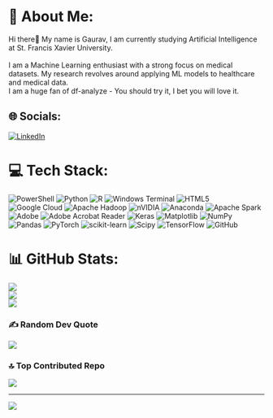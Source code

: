 # 💫 About Me:
Hi there👋 My name is Gaurav, I am currently studying Artificial Intelligence at St. Francis Xavier University.<br><br>I am a Machine Learning enthusiast with a strong focus on medical datasets. My research revolves around applying ML models to healthcare and medical data.<br>I am a huge fan of df-analyze - You should try it, I bet you will love it.


## 🌐 Socials:
[![LinkedIn](https://img.shields.io/badge/LinkedIn-%230077B5.svg?logo=linkedin&logoColor=white)](https://linkedin.com/in/gauravdutt-) 

# 💻 Tech Stack:
![PowerShell](https://img.shields.io/badge/PowerShell-%235391FE.svg?style=for-the-badge&logo=powershell&logoColor=white) ![Python](https://img.shields.io/badge/python-3670A0?style=for-the-badge&logo=python&logoColor=ffdd54) ![R](https://img.shields.io/badge/r-%23276DC3.svg?style=for-the-badge&logo=r&logoColor=white) ![Windows Terminal](https://img.shields.io/badge/Windows%20Terminal-%234D4D4D.svg?style=for-the-badge&logo=windows-terminal&logoColor=white) ![HTML5](https://img.shields.io/badge/html5-%23E34F26.svg?style=for-the-badge&logo=html5&logoColor=white) ![Google Cloud](https://img.shields.io/badge/GoogleCloud-%234285F4.svg?style=for-the-badge&logo=google-cloud&logoColor=white) ![Apache Hadoop](https://img.shields.io/badge/Apache%20Hadoop-66CCFF?style=for-the-badge&logo=apachehadoop&logoColor=black) ![nVIDIA](https://img.shields.io/badge/cuda-000000.svg?style=for-the-badge&logo=nVIDIA&logoColor=green) ![Anaconda](https://img.shields.io/badge/Anaconda-%2344A833.svg?style=for-the-badge&logo=anaconda&logoColor=white) ![Apache Spark](https://img.shields.io/badge/Apache%20Spark-FDEE21?style=for-the-badge&logo=apachespark&logoColor=black) ![Adobe](https://img.shields.io/badge/adobe-%23FF0000.svg?style=for-the-badge&logo=adobe&logoColor=white) ![Adobe Acrobat Reader](https://img.shields.io/badge/Adobe%20Acrobat%20Reader-EC1C24.svg?style=for-the-badge&logo=Adobe%20Acrobat%20Reader&logoColor=white) ![Keras](https://img.shields.io/badge/Keras-%23D00000.svg?style=for-the-badge&logo=Keras&logoColor=white) ![Matplotlib](https://img.shields.io/badge/Matplotlib-%23ffffff.svg?style=for-the-badge&logo=Matplotlib&logoColor=black) ![NumPy](https://img.shields.io/badge/numpy-%23013243.svg?style=for-the-badge&logo=numpy&logoColor=white) ![Pandas](https://img.shields.io/badge/pandas-%23150458.svg?style=for-the-badge&logo=pandas&logoColor=white) ![PyTorch](https://img.shields.io/badge/PyTorch-%23EE4C2C.svg?style=for-the-badge&logo=PyTorch&logoColor=white) ![scikit-learn](https://img.shields.io/badge/scikit--learn-%23F7931E.svg?style=for-the-badge&logo=scikit-learn&logoColor=white) ![Scipy](https://img.shields.io/badge/SciPy-%230C55A5.svg?style=for-the-badge&logo=scipy&logoColor=%white) ![TensorFlow](https://img.shields.io/badge/TensorFlow-%23FF6F00.svg?style=for-the-badge&logo=TensorFlow&logoColor=white) ![GitHub](https://img.shields.io/badge/github-%23121011.svg?style=for-the-badge&logo=github&logoColor=white)
# 📊 GitHub Stats:
![](https://github-readme-stats.vercel.app/api?username=WorldofML&theme=ambient_gradient&hide_border=true&include_all_commits=false&count_private=false)<br/>
![](https://github-readme-streak-stats.herokuapp.com/?user=WorldofML&theme=ambient_gradient&hide_border=true)<br/>
![](https://github-readme-stats.vercel.app/api/top-langs/?username=WorldofML&theme=ambient_gradient&hide_border=true&include_all_commits=false&count_private=false&layout=compact)

### ✍️ Random Dev Quote
![](https://quotes-github-readme.vercel.app/api?type=horizontal&theme=radical)

### 🔝 Top Contributed Repo
![](https://github-contributor-stats.vercel.app/api?username=WorldofML&limit=5&theme=dark&combine_all_yearly_contributions=true)

---
[![](https://visitcount.itsvg.in/api?id=WorldofML&icon=0&color=1)](https://visitcount.itsvg.in)

<!-- Proudly created with GPRM ( https://gprm.itsvg.in ) -->
